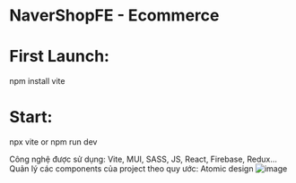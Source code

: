 # NaverShopFE - Ecommerce
# First Launch: 
npm install vite
# Start: 
npx vite or npm run dev

Công nghệ được sử dụng: Vite, MUI, SASS, JS, React, Firebase, Redux...
Quản lý các components của project theo quy ước: Atomic design
![image](https://user-images.githubusercontent.com/80948525/197939193-d85f8982-efae-40e8-93f2-14fe2a58dec3.png)
